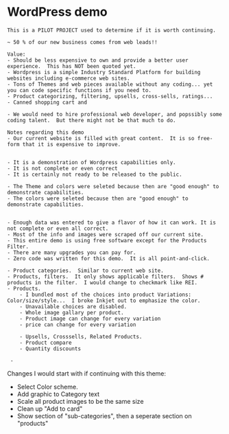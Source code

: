 # WordPress demo

    This is a PILOT PROJECT used to determine if it is worth continuing.
    
    ~ 50 % of our new business comes from web leads!!
    
    Value:
    - Should be less expensive to own and provide a better user experience.  This has NOT been quoted yet.
    - Wordpress is a simple Industry Standard Platform for building websites including e-commerce web sites.
    - Tons of Themes and web pieces available without any coding... yet you can code specific functions if you need to.
    - Product categorizing, filtering, upsells, cross-sells, ratings...
    - Canned shopping cart and 
    
    - We would need to hire professional web developer, and popssibly some coding talent.  But there might not be that much to do.

    Notes regarding this demo
    - Our current website is filled with great content.  It is so free-form that it is expensive to improve.   
    
    
    - It is a demonstration of Wordpress capabilities only.
    - It is not complete or even correct
    - It is certainly not ready to be released to the public.
    
    - The Theme and colors were seleted because then are "good enough" to demonstrate capabilities.
    - The colors were seleted because then are "good enough" to demonstrate capabilities.
    
    
    - Enough data was entered to give a flavor of how it can work. It is not complete or even all correct.
    - Most of the info and images were scraped off our current site. 
    - This entire demo is using free software except for the Products Filter. 
    - There are many upgrades you can pay for.
    - Zero code was written for this demo.  It is all point-and-click.
    
    - Product categories.  Similar to current web site.
    - Products, filters.  It only shows applicable filters.  Shows # products in the filter.  I would change to checkmark like REI.
    - Products.  
        - I bundled most of the choices into product Variations:  Color/size/style...  I broke Inkjet out to emphasize the color.
        - Unavailable choices are disabled.
        - Whole image gallary per product.
        - Product image can change for every variation
        - price can change for every variation
        
        - Upsells, Crosssells, Related Products.
        - Product compare
        - Quantity discounts
        
     -  
    

  Changes I would start with if continuing with this theme:
  -  Select Color scheme.
  -  Add graphic to Category text
  -  Scale all product images to be the same size
  -  Clean up "Add to card" 
  -  Show section of "sub-categories", then a seperate section on "products"


